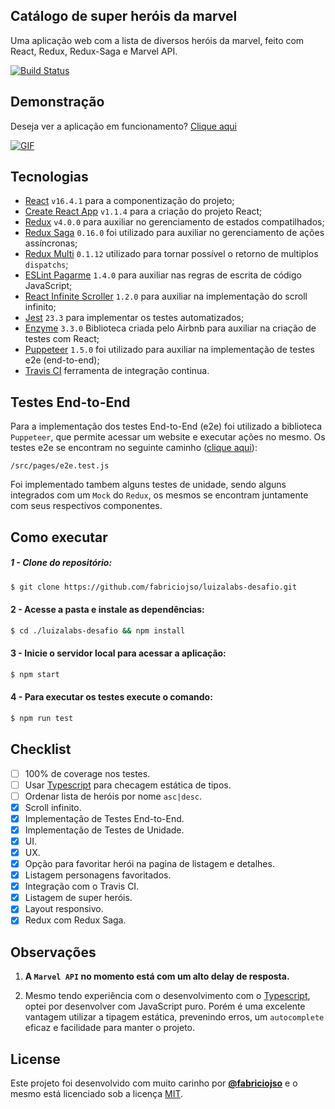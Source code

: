 ## Catálogo de super heróis da marvel
Uma aplicação web com a lista de diversos heróis da marvel, feito com React, Redux, Redux-Saga e Marvel API.

[![Build Status](https://travis-ci.com/fabriciojso/luizalabs-desafio.svg?token=3dZSp4x5xxwAqpKZDQTe&branch=master)](https://travis-ci.com/fabriciojso/luizalabs-desafio)


## Demonstração
Deseja ver a aplicação em funcionamento? [Clique aqui](https://fabriciojso.github.io/luizalabs-desafio/#/)

[![GIF](https://i.gyazo.com/b4bba2488184ebec38161d1799b973cc.gif)](https://fabriciojso.github.io/luizalabs-desafio/#/)
## Tecnologias
- [React](https://github.com/facebook/react/) `v16.4.1` para a componentização do projeto;
- [Create React App](https://github.com/facebook/create-react-app) `v1.1.4` para a criação do projeto React;
- [Redux](https://github.com/reduxjs/redux) `v4.0.0` para auxiliar no gerenciamento de estados compatilhados;
- [Redux Saga](https://github.com/redux-saga/redux-saga) `0.16.0` foi utilizado para auxiliar no gerenciamento de ações assíncronas;
- [Redux Multi](https://github.com/ashaffer/redux-multi) `0.1.12` utilizado para tornar possível o retorno de multiplos `dispatchs`;
- [ESLint Pagarme](https://github.com/pagarme/react-style-guide) `1.4.0` para auxiliar nas regras de escrita de código JavaScript;
- [React Infinite Scroller](https://github.com/CassetteRocks/react-infinite-scroller) `1.2.0` para auxiliar na implementação do scroll infinito;
- [Jest](https://github.com/facebook/jest/) `23.3` para implementar os testes automatizados;
- [Enzyme](https://github.com/airbnb/enzyme) `3.3.0` Biblioteca criada pelo Airbnb para auxiliar na criação de testes com React;
- [Puppeteer](https://github.com/GoogleChrome/puppeteer) `1.5.0` foi utilizado para auxiliar na implementação de testes e2e (end-to-end);
- [Travis CI](https://travis-ci.com/fabriciojso/luizalabs-desafio) ferramenta de integração continua.

## Testes End-to-End
Para a implementação dos testes End-to-End (e2e) foi utilizado a biblioteca `Puppeteer`, que permite acessar um website e executar ações no mesmo. Os testes e2e se encontram no seguinte caminho ([clique aqui](https://github.com/fabriciojso/luizalabs-desafio/blob/master/src/pages/e2e.test.js)):
```
/src/pages/e2e.test.js
```

Foi implementado tambem alguns testes de unidade, sendo alguns integrados com um `Mock` do `Redux`, os mesmos se encontram juntamente com seus respectivos componentes.

## Como executar
##### 1 - Clone do repositório:
```bash
$ git clone https://github.com/fabriciojso/luizalabs-desafio.git
```

#### 2 - Acesse a pasta e instale as dependências:
```bash
$ cd ./luizalabs-desafio && npm install
```

#### 3 - Inicie o servidor local para acessar a aplicação:
```bash
$ npm start
```

#### 4 - Para executar os testes execute o comando:
```bash
$ npm run test
```

## Checklist

- [ ] 100% de coverage nos testes.
- [ ] Usar [Typescript](https://www.typescriptlang.org/) para checagem estática de tipos.
- [ ] Ordenar lista de heróis por nome `asc|desc`.
- [x] Scroll infinito.
- [x] Implementação de Testes End-to-End.
- [x] Implementação de Testes de Unidade.
- [x] UI.
- [x] UX.
- [x] Opção para favoritar herói na pagina de listagem e detalhes.
- [x] Listagem personagens favoritados.
- [x] Integração com o Travis CI.
- [x] Listagem de super heróis.
- [x] Layout responsivo.
- [x] Redux com Redux Saga.

## Observações
1.  **A `Marvel API` no momento está com um alto delay de resposta.**

2.  Mesmo tendo experiência com o desenvolvimento com o [Typescript](https://www.typescriptlang.org/), optei por desenvolver com JavaScript puro. Porém é uma excelente vantagem utilizar a tipagem estática, prevenindo erros, um `autocomplete` eficaz e facilidade para manter o projeto.

## License
Este projeto foi desenvolvido com muito carinho por **[@fabriciojso](https://github.com/fabriciojso)** e o mesmo está licenciado sob a licença [MIT](https://opensource.org/licenses/MIT).